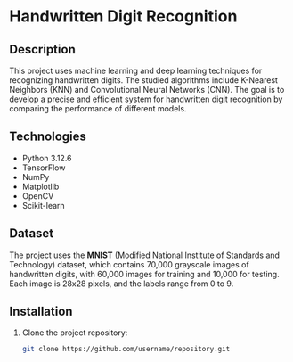# Handwritten Digit Recognition

## Description

This project uses machine learning and deep learning techniques for recognizing handwritten digits. The studied algorithms include K-Nearest Neighbors (KNN) and Convolutional Neural Networks (CNN). The goal is to develop a precise and efficient system for handwritten digit recognition by comparing the performance of different models.

## Technologies

- Python 3.12.6
- TensorFlow
- NumPy
- Matplotlib
- OpenCV
- Scikit-learn

## Dataset

The project uses the **MNIST** (Modified National Institute of Standards and Technology) dataset, which contains 70,000 grayscale images of handwritten digits, with 60,000 images for training and 10,000 for testing. Each image is 28x28 pixels, and the labels range from 0 to 9.

## Installation

1. Clone the project repository:
   ```bash
   git clone https://github.com/username/repository.git

